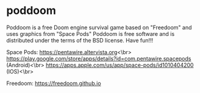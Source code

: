 # poddoom
Poddoom is a free Doom engine survival game based on "Freedoom" and uses graphics from "Space Pods"
Poddoom is free software and is distributed under the terms of the BSD license.
Have fun!!!

Space Pods:
https://pentawire.altervista.org<\br>
https://play.google.com/store/apps/details?id=com.pentawire.spacepods (Android)<\br>
https://apps.apple.com/us/app/space-pods/id1010404200 (IOS)<\br>

Freedoom:
https://freedoom.github.io

